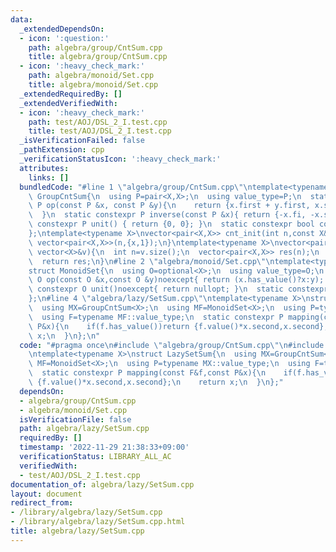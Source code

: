 ```yaml
---
data:
  _extendedDependsOn:
  - icon: ':question:'
    path: algebra/group/CntSum.cpp
    title: algebra/group/CntSum.cpp
  - icon: ':heavy_check_mark:'
    path: algebra/monoid/Set.cpp
    title: algebra/monoid/Set.cpp
  _extendedRequiredBy: []
  _extendedVerifiedWith:
  - icon: ':heavy_check_mark:'
    path: test/AOJ/DSL_2_I.test.cpp
    title: test/AOJ/DSL_2_I.test.cpp
  _isVerificationFailed: false
  _pathExtension: cpp
  _verificationStatusIcon: ':heavy_check_mark:'
  attributes:
    links: []
  bundledCode: "#line 1 \"algebra/group/CntSum.cpp\"\ntemplate<typename X>\nstruct\
    \ GroupCntSum{\n  using P=pair<X,X>;\n  using value_type=P;\n  static constexpr\
    \ P op(const P &x, const P &y){\n    return {x.first + y.first, x.second + y.second};\n\
    \  }\n  static constexpr P inverse(const P &x){ return {-x.fi, -x.se}; }\n  static\
    \ constexpr P unit() { return {0, 0}; }\n  static constexpr bool commute = true;\n\
    };\ntemplate<typename X>\nvector<pair<X,X>> cnt_init(int n,const X&x){\n  return\
    \ vector<pair<X,X>>(n,{x,1});\n}\ntemplate<typename X>\nvector<pair<X,X>> cnt_init(const\
    \ vector<X>&v){\n  int n=v.size();\n  vector<pair<X,X>> res(n);\n  for(int i=0;i<n;i++)res[i]={v[i],1};\n\
    \  return res;\n}\n#line 2 \"algebra/monoid/Set.cpp\"\ntemplate<typename X>\n\
    struct MonoidSet{\n  using O=optional<X>;\n  using value_type=O;\n  static constexpr\
    \ O op(const O &x,const O &y)noexcept{ return (x.has_value()?x:y); }\n  static\
    \ constexpr O unit()noexcept{ return nullopt; }\n  static constexpr bool commute=false;\n\
    };\n#line 4 \"algebra/lazy/SetSum.cpp\"\ntemplate<typename X>\nstruct LazySetSum{\n\
    \  using MX=GroupCntSum<X>;\n  using MF=MonoidSet<X>;\n  using P=typename MX::value_type;\n\
    \  using F=typename MF::value_type;\n  static constexpr P mapping(const F&f,const\
    \ P&x){\n    if(f.has_value())return {f.value()*x.second,x.second};\n    return\
    \ x;\n  }\n};\n"
  code: "#pragma once\n#include \"algebra/group/CntSum.cpp\"\n#include \"algebra/monoid/Set.cpp\"\
    \ntemplate<typename X>\nstruct LazySetSum{\n  using MX=GroupCntSum<X>;\n  using\
    \ MF=MonoidSet<X>;\n  using P=typename MX::value_type;\n  using F=typename MF::value_type;\n\
    \  static constexpr P mapping(const F&f,const P&x){\n    if(f.has_value())return\
    \ {f.value()*x.second,x.second};\n    return x;\n  }\n};"
  dependsOn:
  - algebra/group/CntSum.cpp
  - algebra/monoid/Set.cpp
  isVerificationFile: false
  path: algebra/lazy/SetSum.cpp
  requiredBy: []
  timestamp: '2022-11-29 21:38:33+09:00'
  verificationStatus: LIBRARY_ALL_AC
  verifiedWith:
  - test/AOJ/DSL_2_I.test.cpp
documentation_of: algebra/lazy/SetSum.cpp
layout: document
redirect_from:
- /library/algebra/lazy/SetSum.cpp
- /library/algebra/lazy/SetSum.cpp.html
title: algebra/lazy/SetSum.cpp
---
```

